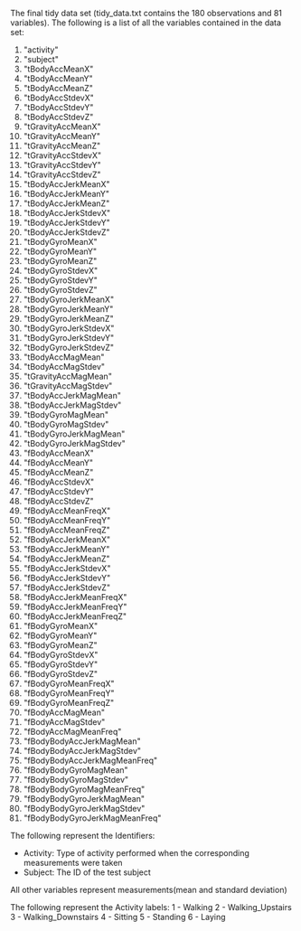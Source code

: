 
 The final tidy data set (tidy_data.txt contains the 180 observations and 81 variables).
 The following is a list of all the variables contained in the data set: 
 
1. "activity"                     
2. "subject"                      
3. "tBodyAccMeanX"               
4. "tBodyAccMeanY"                
5. "tBodyAccMeanZ"                
6. "tBodyAccStdevX"              
7. "tBodyAccStdevY"               
8. "tBodyAccStdevZ"               
9. "tGravityAccMeanX"            
10. "tGravityAccMeanY"             
11. "tGravityAccMeanZ"             
12. "tGravityAccStdevX"           
13. "tGravityAccStdevY"            
14. "tGravityAccStdevZ"            
15. "tBodyAccJerkMeanX"           
16. "tBodyAccJerkMeanY"            
17. "tBodyAccJerkMeanZ"            
18. "tBodyAccJerkStdevX"          
19. "tBodyAccJerkStdevY"           
20. "tBodyAccJerkStdevZ"           
21. "tBodyGyroMeanX"              
22. "tBodyGyroMeanY"               
23. "tBodyGyroMeanZ"               
24. "tBodyGyroStdevX"             
25. "tBodyGyroStdevY"              
26. "tBodyGyroStdevZ"              
27. "tBodyGyroJerkMeanX"          
28. "tBodyGyroJerkMeanY"           
29. "tBodyGyroJerkMeanZ"           
30. "tBodyGyroJerkStdevX"         
31. "tBodyGyroJerkStdevY"          
32. "tBodyGyroJerkStdevZ"          
33. "tBodyAccMagMean"             
34. "tBodyAccMagStdev"             
35. "tGravityAccMagMean"           
36. "tGravityAccMagStdev"         
37. "tBodyAccJerkMagMean"          
38. "tBodyAccJerkMagStdev"         
39. "tBodyGyroMagMean"            
40. "tBodyGyroMagStdev"            
41. "tBodyGyroJerkMagMean"         
42. "tBodyGyroJerkMagStdev"       
43. "fBodyAccMeanX"                
44. "fBodyAccMeanY"                
45. "fBodyAccMeanZ"               
46. "fBodyAccStdevX"               
47. "fBodyAccStdevY"               
48. "fBodyAccStdevZ"              
49. "fBodyAccMeanFreqX"            
50. "fBodyAccMeanFreqY"            
51. "fBodyAccMeanFreqZ"           
52. "fBodyAccJerkMeanX"            
53. "fBodyAccJerkMeanY"            
54. "fBodyAccJerkMeanZ"           
55. "fBodyAccJerkStdevX"           
56. "fBodyAccJerkStdevY"           
57. "fBodyAccJerkStdevZ"          
58. "fBodyAccJerkMeanFreqX"        
59. "fBodyAccJerkMeanFreqY"        
60. "fBodyAccJerkMeanFreqZ"       
61. "fBodyGyroMeanX"               
62. "fBodyGyroMeanY"               
63. "fBodyGyroMeanZ"              
64. "fBodyGyroStdevX"              
65. "fBodyGyroStdevY"              
66. "fBodyGyroStdevZ"             
67. "fBodyGyroMeanFreqX"           
68. "fBodyGyroMeanFreqY"           
69. "fBodyGyroMeanFreqZ"          
70. "fBodyAccMagMean"              
71. "fBodyAccMagStdev"             
72. "fBodyAccMagMeanFreq"         
73. "fBodyBodyAccJerkMagMean"      
74. "fBodyBodyAccJerkMagStdev"     
75. "fBodyBodyAccJerkMagMeanFreq" 
76. "fBodyBodyGyroMagMean"         
77. "fBodyBodyGyroMagStdev"        
78. "fBodyBodyGyroMagMeanFreq"    
79. "fBodyBodyGyroJerkMagMean"     
80. "fBodyBodyGyroJerkMagStdev"    
81. "fBodyBodyGyroJerkMagMeanFreq"


The following represent the Identifiers:
- Activity: Type of activity performed when the corresponding measurements were taken
- Subject: The ID of the test subject

All other variables represent measurements(mean and standard deviation)

The following represent the Activity labels:
1 - Walking
2 - Walking_Upstairs
3 - Walking_Downstairs
4 - Sitting
5 - Standing 
6 - Laying



